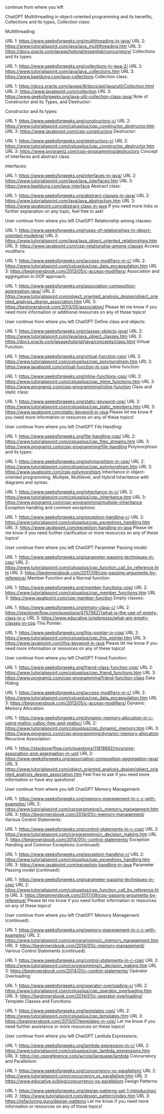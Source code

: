 continue from where you left

ChatGPT
Multithreading in object-oriented programming and its benefits, Collections and its types, Collection class:

Multithreading:

URL 1: https://www.geeksforgeeks.org/multithreading-in-java/
URL 2: https://www.tutorialspoint.com/java/java_multithreading.htm
URL 3: https://docs.oracle.com/javase/tutorial/essential/concurrency/
Collections and its types:

URL 1: https://www.geeksforgeeks.org/collections-in-java-2/
URL 2: https://www.tutorialspoint.com/java/java_collections.htm
URL 3: https://www.baeldung.com/java-collections
Collection class:

URL 1: https://docs.oracle.com/javase/8/docs/api/java/util/Collection.html
URL 2: https://www.javatpoint.com/collection
URL 3: https://www.geeksforgeeks.org/java-util-collection-class-java/
Role of Constructor and its Types, and Destructor:

Constructor and its types:

URL 1: https://www.geeksforgeeks.org/constructors-c/
URL 2: https://www.tutorialspoint.com/cplusplus/cpp_constructor_destructor.htm
URL 3: https://www.javatpoint.com/cpp-constructors
Destructor:

URL 1: https://www.geeksforgeeks.org/destructors-c/
URL 2: https://www.tutorialspoint.com/cplusplus/cpp_constructor_destructor.htm
URL 3: https://www.programiz.com/cpp-programming/destructors
Concept of Interfaces and abstract class:

Interfaces:

URL 1: https://www.geeksforgeeks.org/interfaces-in-java/
URL 2: https://www.tutorialspoint.com/java/java_interfaces.htm
URL 3: https://www.baeldung.com/java-interface
Abstract class:

URL 1: https://www.geeksforgeeks.org/abstract-classes-in-java/
URL 2: https://www.tutorialspoint.com/java/java_abstraction.htm
URL 3: https://www.javatpoint.com/abstract-class-in-java
If you need more links or further explanation on any topic, feel free to ask!

User
continue from where you left
ChatGPT
Relationship among classes:

URL 1: https://www.geeksforgeeks.org/types-of-relationships-in-object-oriented-modeling/
URL 2: https://www.tutorialspoint.com/java/java_object_oriented_relationships.htm
URL 3: https://www.javatpoint.com/cpp-relationship-among-classes
Access modifiers:

URL 1: https://www.geeksforgeeks.org/access-modifiers-in-c/
URL 2: https://www.tutorialspoint.com/cplusplus/cpp_data_encapsulation.htm
URL 3: https://beginnersbook.com/2013/05/c-access-modifiers/
Association and aggregation in OOP approach:

URL 1: https://www.geeksforgeeks.org/association-composition-aggregation-java/
URL 2: https://www.tutorialspoint.com/object_oriented_analysis_design/object_oriented_analysis_design_association.htm
URL 3: https://beginnersbook.com/2013/05/association/
Please let me know if you need more information or additional resources on any of these topics!

User
continue from where you left
ChatGPT
Define class and objects:

URL 1: https://www.geeksforgeeks.org/classes-objects-java/
URL 2: https://www.tutorialspoint.com/java/java_object_classes.htm
URL 3: https://docs.oracle.com/javase/tutorial/java/concepts/class.html
Virtual Function:

URL 1: https://www.geeksforgeeks.org/virtual-function-cpp/
URL 2: https://www.tutorialspoint.com/cplusplus/cpp_polymorphism.htm
URL 3: https://www.javatpoint.com/virtual-function-in-cpp
Inline function:

URL 1: https://www.geeksforgeeks.org/inline-functions-cpp/
URL 2: https://www.tutorialspoint.com/cplusplus/cpp_inline_functions.htm
URL 3: https://www.programiz.com/cpp-programming/inline-function
Class and static class:

URL 1: https://www.geeksforgeeks.org/static-keyword-cpp/
URL 2: https://www.tutorialspoint.com/cplusplus/cpp_static_members.htm
URL 3: https://www.javatpoint.com/static-keyword-in-java
Please let me know if you need more information or resources on any of these topics!

User
continue from where you left
ChatGPT
File Handling:

URL 1: https://www.geeksforgeeks.org/file-handling-cpp/
URL 2: https://www.tutorialspoint.com/cplusplus/cpp_files_streams.htm
URL 3: https://www.programiz.com/cpp-programming/file-handling
Polymorphism and its types:

URL 1: https://www.geeksforgeeks.org/polymorphism-in-cpp/
URL 2: https://www.tutorialspoint.com/cplusplus/cpp_polymorphism.htm
URL 3: https://www.javatpoint.com/cpp-polymorphism
Inheritance in object-oriented programming, Multiple, Multilevel, and Hybrid Inheritance with diagrams and syntax:

URL 1: https://www.geeksforgeeks.org/inheritance-in-c/
URL 2: https://www.tutorialspoint.com/cplusplus/cpp_inheritance.htm
URL 3: https://www.programiz.com/cpp-programming/multiple-inheritance
Exception handling and common exceptions:

URL 1: https://www.geeksforgeeks.org/exception-handling-c/
URL 2: https://www.tutorialspoint.com/cplusplus/cpp_exceptions_handling.htm
URL 3: https://www.javatpoint.com/exception-handling-in-java
Please let me know if you need further clarification or more resources on any of these topics!

User
continue from where you left
ChatGPT
Parameter Passing model:

URL 1: https://www.geeksforgeeks.org/parameter-passing-techniques-in-cpp/
URL 2: https://www.tutorialspoint.com/cplusplus/cpp_function_call_by_reference.htm
URL 3: https://beginnersbook.com/2017/09/cpp-passing-arguments-by-reference/
Member Function and a Normal function:

URL 1: https://www.geeksforgeeks.org/member-functions-cpp/
URL 2: https://www.tutorialspoint.com/cplusplus/cpp_member_functions.htm
URL 3: https://www.javatpoint.com/cpp-member-function
Empty classes:

URL 1: https://www.geeksforgeeks.org/empty-class-c/
URL 2: https://stackoverflow.com/questions/47575627/what-is-the-use-of-empty-class-in-c
URL 3: https://www.educative.io/edpresso/what-are-empty-classes-in-cpp
This Pointer:

URL 1: https://www.geeksforgeeks.org/this-pointer-in-cpp/
URL 2: https://www.tutorialspoint.com/cplusplus/cpp_this_pointer.htm
URL 3: https://www.javatpoint.com/this-keyword-in-java
Please let me know if you need more information or resources on any of these topics!

User
continue from where you left
ChatGPT
Friend Function:

URL 1: https://www.geeksforgeeks.org/friend-class-function-cpp/
URL 2: https://www.tutorialspoint.com/cplusplus/cpp_friend_functions.htm
URL 3: https://www.programiz.com/cpp-programming/friend-function-class
Data Hiding:

URL 1: https://www.geeksforgeeks.org/access-modifiers-in-c/
URL 2: https://www.tutorialspoint.com/cplusplus/cpp_data_encapsulation.htm
URL 3: https://beginnersbook.com/2013/05/c-access-modifiers/
Dynamic Memory Allocation:

URL 1: https://www.geeksforgeeks.org/dynamic-memory-allocation-in-c-using-malloc-calloc-free-and-realloc/
URL 2: https://www.tutorialspoint.com/cplusplus/cpp_dynamic_memory.htm
URL 3: https://www.programiz.com/cpp-programming/dynamic-memory-allocation
Recursive Association:

URL 1: https://stackoverflow.com/questions/11818892/recursive-association-and-aggregation-in-uml
URL 2: https://www.geeksforgeeks.org/association-composition-aggregation-java/
URL 3: https://www.tutorialspoint.com/object_oriented_analysis_design/object_oriented_analysis_design_association.htm
Feel free to ask if you need more information or have any questions!

User
continue from where you left
ChatGPT
Memory Management:

URL 1: https://www.geeksforgeeks.org/memory-management-in-c-c-with-examples/
URL 2: https://www.tutorialspoint.com/cprogramming/c_memory_management.htm
URL 3: https://beginnersbook.com/2014/01/c-memory-management/
Various Control Statements:

URL 1: https://www.geeksforgeeks.org/control-statements-in-c-cpp/
URL 2: https://www.tutorialspoint.com/cprogramming/c_decision_making.htm
URL 3: https://beginnersbook.com/2014/01/c-control-statements/
Exception Handling and Common Exceptions (continued):

URL 1: https://www.geeksforgeeks.org/exception-handling-c/
URL 2: https://www.tutorialspoint.com/cplusplus/cpp_exceptions_handling.htm
URL 3: https://www.javatpoint.com/exception-handling-in-java
Parameter Passing model (continued):

URL 1: https://www.geeksforgeeks.org/parameter-passing-techniques-in-cpp/
URL 2: https://www.tutorialspoint.com/cplusplus/cpp_function_call_by_reference.htm
URL 3: https://beginnersbook.com/2017/09/cpp-passing-arguments-by-reference/
Please let me know if you need further information or resources on any of these topics!

User
continue from where you left
ChatGPT
Memory Management (continued):

URL 1: https://www.geeksforgeeks.org/memory-management-in-c-c-with-examples/
URL 2: https://www.tutorialspoint.com/cprogramming/c_memory_management.htm
URL 3: https://beginnersbook.com/2014/01/c-memory-management/
Various Control Statements (continued):

URL 1: https://www.geeksforgeeks.org/control-statements-in-c-cpp/
URL 2: https://www.tutorialspoint.com/cprogramming/c_decision_making.htm
URL 3: https://beginnersbook.com/2014/01/c-control-statements/
Operator Overloading:

URL 1: https://www.geeksforgeeks.org/operator-overloading-c/
URL 2: https://www.tutorialspoint.com/cplusplus/cpp_operator_overloading.htm
URL 3: https://beginnersbook.com/2014/01/c-operator-overloading/
Template Classes and Functions:

URL 1: https://www.geeksforgeeks.org/templates-cpp/
URL 2: https://www.tutorialspoint.com/cplusplus/cpp_templates.htm
URL 3: https://beginnersbook.com/2013/07/templates-in-cpp/
Let me know if you need further assistance or more resources on these topics!

User
continue from where you left
ChatGPT
Lambda Expressions:

URL 1: https://www.geeksforgeeks.org/lambda-expression-in-c/
URL 2: https://www.tutorialspoint.com/cplusplus/cpp_lambda_expressions.htm
URL 3: https://en.cppreference.com/w/cpp/language/lambda
Concurrency and Parallelism:

URL 1: https://www.geeksforgeeks.org/concurrency-vs-parallelism/
URL 2: https://www.tutorialspoint.com/concurrency_vs_parallelism.htm
URL 3: https://www.educative.io/blog/concurrency-vs-parallelism
Design Patterns:

URL 1: https://www.geeksforgeeks.org/design-patterns-set-1-introduction/
URL 2: https://www.tutorialspoint.com/design_pattern/index.htm
URL 3: https://refactoring.guru/design-patterns
Let me know if you need more information or resources on any of these topics!


